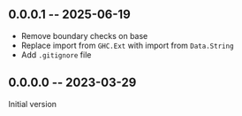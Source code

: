 ## 0.0.0.1 -- 2025-06-19

- Remove boundary checks on base
- Replace import from `GHC.Ext` with import from `Data.String`
- Add `.gitignore` file

## 0.0.0.0 -- 2023-03-29

Initial version
